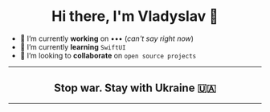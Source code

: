 <h1 align="center">Hi there, I'm Vladyslav 👋</h1>

- 🔭 I’m currently <b>working</b> on &#8226;&#8226;&#8226; (<i>can't say right now</i>)
- 🌱 I’m currently <b>learning</b> ```SwiftUI```
- 👯 I’m looking to <b>collaborate</b> on ```open source projects```
---
<h2 align="center">Stop war. Stay with Ukraine 🇺🇦</h2>

---
